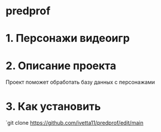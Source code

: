 # predprof

# 1. Персонажи видеоигр


# 2. Описание проекта
Проект поможет обработать базу данных с персонажами

# 3. Как установить
`git clone https://github.com/ivetta11/predprof/edit/main


